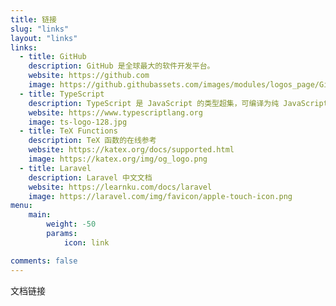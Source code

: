 ```yaml
---
title: 链接
slug: "links"
layout: "links"
links:
  - title: GitHub
    description: GitHub 是全球最大的软件开发平台。
    website: https://github.com
    image: https://github.githubassets.com/images/modules/logos_page/GitHub-Mark.png
  - title: TypeScript
    description: TypeScript 是 JavaScript 的类型超集，可编译为纯 JavaScript。
    website: https://www.typescriptlang.org
    image: ts-logo-128.jpg
  - title: TeX Functions
    description: TeX 函数的在线参考
    website: https://katex.org/docs/supported.html
    image: https://katex.org/img/og_logo.png
  - title: Laravel
    description: Laravel 中文文档
    website: https://learnku.com/docs/laravel
    image: https://laravel.com/img/favicon/apple-touch-icon.png
menu:
    main: 
        weight: -50
        params:
            icon: link

comments: false
---
```


文档链接
